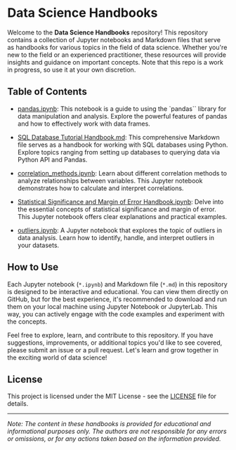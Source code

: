 # Data Science Handbooks

Welcome to the **Data Science Handbooks** repository! This repository contains a collection of Jupyter notebooks and Markdown files that serve as handbooks for various topics in the field of data science. Whether you're new to the field or an experienced practitioner, these resources will provide insights and guidance on important concepts. Note that this repo is a work in progress, so use it at your own discretion.

## Table of Contents

- [pandas.ipynb](pandas.ipynb): This notebook is a guide to using the `pandas`` library for data manipulation and analysis. Explore the powerful features of pandas and how to effectively work with data frames.

- [SQL Database Tutorial Handbook.md](SQL%20Database%20Tutorial%20Handbook.md): This comprehensive Markdown file serves as a handbook for working with SQL databases using Python. Explore topics ranging from setting up databases to querying data via Python API and Pandas.

- [correlation_methods.ipynb](correlation_methods.ipynb): Learn about different correlation methods to analyze relationships between variables. This Jupyter notebook demonstrates how to calculate and interpret correlations.

- [Statistical Significance and Margin of Error Handbook.ipynb](Statistical%20Significance%20and%20Margin%20of%20Error%20Handbook.ipynb): Delve into the essential concepts of statistical significance and margin of error. This Jupyter notebook offers clear explanations and practical examples.

- [outliers.ipynb](outliers.ipynb): A Jupyter notebook that explores the topic of outliers in data analysis. Learn how to identify, handle, and interpret outliers in your datasets.

## How to Use

Each Jupyter notebook (`*.ipynb`) and Markdown file (`*.md`) in this repository is designed to be interactive and educational. You can view them directly on GitHub, but for the best experience, it's recommended to download and run them on your local machine using Jupyter Notebook or JupyterLab. This way, you can actively engage with the code examples and experiment with the concepts.

Feel free to explore, learn, and contribute to this repository. If you have suggestions, improvements, or additional topics you'd like to see covered, please submit an issue or a pull request. Let's learn and grow together in the exciting world of data science!

## License

This project is licensed under the MIT License - see the [LICENSE](https://opensource.org/licenses/MIT) file for details.

---

*Note: The content in these handbooks is provided for educational and informational purposes only. The authors are not responsible for any errors or omissions, or for any actions taken based on the information provided.*
